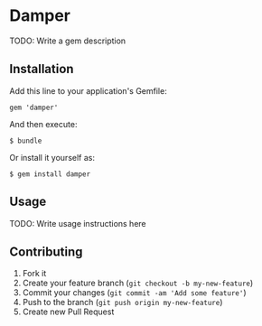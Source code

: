 # Damper

TODO: Write a gem description

## Installation

Add this line to your application's Gemfile:

    gem 'damper'

And then execute:

    $ bundle

Or install it yourself as:

    $ gem install damper

## Usage

TODO: Write usage instructions here

## Contributing

1. Fork it
2. Create your feature branch (`git checkout -b my-new-feature`)
3. Commit your changes (`git commit -am 'Add some feature'`)
4. Push to the branch (`git push origin my-new-feature`)
5. Create new Pull Request
